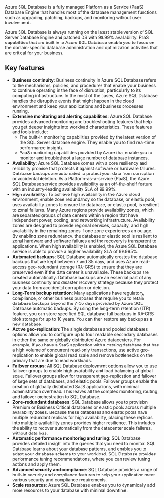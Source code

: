 Azure SQL Database is a fully managed Platform as a Service (PaaS) Database Engine that handles most of the database management functions such as upgrading, patching, backups, and monitoring without user involvement.

Azure SQL Database is always running on the latest stable version of SQL Server Database Engine and patched OS with 99.99% availability. PaaS capabilities that are built in to Azure SQL Database enable you to focus on the domain-specific database administration and optimization activities that are critical for your business.

## Key features

* **Business continuity**: Business continuity in Azure SQL Database refers to the mechanisms, policies, and procedures that enable your business to continue operating in the face of disruption, particularly to its computing infrastructure. In the most of the cases, Azure SQL Database handles the disruptive events that might happen in the cloud environment and keep your applications and business processes running.
* **Extensive monitoring and alerting capabilities**: Azure SQL Database provides advanced monitoring and troubleshooting features that help you get deeper insights into workload characteristics. These features and tools include:
  * The built-in monitoring capabilities provided by the latest version of the SQL Server database engine. They enable you to find real-time performance insights.
  * PaaS monitoring capabilities provided by Azure that enable you to monitor and troubleshoot a large number of database instances.
* **Availability**: Azure SQL Database comes with a core resiliency and reliability promise that protects it against software or hardware failures. Database backups are automated to protect your data from corruption or accidental deletion. As a Platform-as-a-service (PaaS), the Azure SQL Database service provides availability as an off-the-shelf feature with an industry-leading availability SLA of 99.99%.
* **High availability**: To achieve high availability in the Azure cloud environment, enable zone redundancy so the database, or elastic pool, uses availability zones to ensure the database, or elastic pool, is resilient to zonal failures. Many Azure regions provide availability zones, which are separated groups of data centers within a region that have independent power, cooling, and networking infrastructure. Availability zones are designed to provide regional services, capacity, and high availability in the remaining zones if one zone experiences an outage. By enabling zone redundancy, the database or elastic pool is resilient to zonal hardware and software failures and the recovery is transparent to applications. When high availability is enabled, the Azure SQL Database service is able to provide a higher availability SLA of 99.995%.
* **Automated backups**: SQL Database automatically creates the database backups that are kept between 7 and 35 days, and uses Azure read-access geo-redundant storage (RA-GRS) to ensure that they are preserved even if the data center is unavailable. These backups are created automatically. Database backups are an essential part of any business continuity and disaster recovery strategy because they protect your data from accidental corruption or deletion.
* **Long-Term backup retention**: Many applications have regulatory, compliance, or other business purposes that require you to retain database backups beyond the 7-35 days provided by Azure SQL Database automatic backups. By using the long-term retention (LTR) feature, you can store specified SQL database full backups in RA-GRS blob storage for up to 10 years. You can then restore any backup as a new database.
* **Active geo-replication**: The single database and pooled databases options allow you to configure up to four readable secondary databases in either the same or globally distributed Azure datacenters. For example, if you have a SaaS application with a catalog database that has a high volume of concurrent read-only transactions, use active geo-replication to enable global read scale and remove bottlenecks on the primary that are due to read workloads.
* **Failover groups**: All SQL Database deployment options allow you to use failover groups to enable high availability and load balancing at global scale. Failover groups allow for transparent geo-replication and failover of large sets of databases, and elastic pools. Failover groups enable the creation of globally distributed SaaS applications, with minimal administration overhead. This leaves all the complex monitoring, routing, and failover orchestration to SQL Database.
* **Zone-redundant databases**: SQL Database allows you to provision Premium or Business Critical databases or elastic pools across multiple availability zones. Because these databases and elastic pools have multiple redundant replicas for high availability, placing these replicas into multiple availability zones provides higher resilience. This includes the ability to recover automatically from the datacenter scale failures, without data loss.
* **Automatic performance monitoring and tuning**: SQL Database provides detailed insight into the queries that you need to monitor. SQL Database learns about your database patterns, and enables you to adapt your database schema to your workload. SQL Database provides performance tuning recommendations, where you can review tuning actions and apply them.
* **Advanced security and compliance**: SQL Database provides a range of built-in security and compliance features to help your application meet various security and compliance requirements.
* **Scale resources**: Azure SQL Database enables you to dynamically add more resources to your database with minimal downtime.
